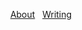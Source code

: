 <p align="center">
		<a href="/about">About</a>&nbsp;&nbsp;&nbsp;<a href="/writing">Writing</a>
</p>